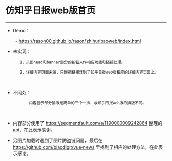 # 仿知乎日报web版首页

---
   
- Demo：   
   
         - https://rason00.github.io/rason/zhihuribaoweb/index.html

- 未实现：
    
         1，头部head和banner部分的按钮未作相应功能和链接处理。
    
         2，详细内容页面未做，只是把链接连到了知乎日报web版相应的详细内容页面上。
    
- 不同处：
    
             内容显示部分排版是简单的三个一排，与知乎日报web版的排版不同。
  
- 内容部分使用了 https://segmentfault.com/a/1190000009242864 整理的api，在此表示感谢。 

- 另图片加载时遇到了图片防盗链问题，最后在 https://github.com/biaodigit/vue-news 里找到了相应的处理方法，在此表示感谢。 


